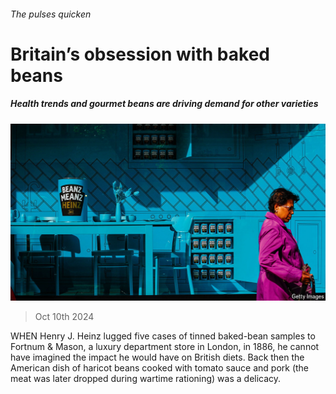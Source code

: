 ###### The pulses quicken

# Britain’s obsession with baked beans 

##### Health trends and gourmet beans are driving demand for other varieties 

![image](images/20241012_BRP002.jpg) 

> Oct 10th 2024 

WHEN Henry J. Heinz lugged five cases of tinned baked-bean samples to Fortnum &amp; Mason, a luxury department store in London, in 1886, he cannot have imagined the impact he would have on British diets. Back then the American dish of haricot beans cooked with tomato sauce and pork (the meat was later dropped during wartime rationing) was a delicacy. 

